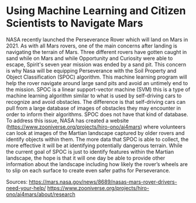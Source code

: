 # Using Machine Learning and Citizen Scientists to Navigate Mars


 NASA recently launched the Perseverance Rover which will land on Mars in 2021. As with all Mars rovers, one of the main concerns after landing is navigating the terrain of Mars. Three different rovers have gotten caught in sand while on Mars and while Opportunity and Curiosity were able to escape, Spirit's seven year mission was ended by a sand pit. This concern is why Nasa will be equipping Perseverance with the Soil Property and Object Classification (SPOC) algorithm. This machine learning program will help the rover navigate around large sand pits and avoid an untimely end to the mission.
SPOC is a linear support-vector machine (SVM) this is a type of machine learning algorithm similar to what is used by self-driving cars to recognize and avoid obstacles. The difference is that self-driving cars can pull from a large database of images of obstacles they may encounter in order to inform their algorithms. SPOC does not have that kind of database. To address this issue, NASA has created a website (<https://www.zooniverse.org/projects/hiro-ono/ai4mars>) where volunteers can look at images of the Martian landscape captured by older rovers and identify objects within them. The more data that SPOC is able to collect, the more effective it will be at identifying potentially dangerous terrain. While the current goal of SPOC is just to identify features within the Martian landscape, the hope is that it will one day be able to provide other information about the landscape including how likely the rover’s wheels are to slip on each surface to create even safer paths for Perseverance. 

Sources:
<https://mars.nasa.gov/news/8689/nasas-mars-rover-drivers-need-your-help/>
<https://www.zooniverse.org/projects/hiro-ono/ai4mars/about/research>
 
